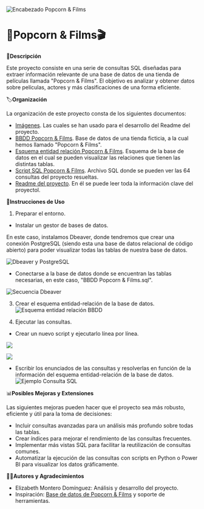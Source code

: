 ![Encabezado Popcorn & Films](https://github.com/Elimntero/Proyecto-SQL-Popcorn-Films/blob/main/Im%C3%A1genes/Encabezado%20Popcorn%20%26%20Films.png)
# :popcorn:**Popcorn & Films**:clapper:

:page_with_curl:**Descripción**

Este proyecto consiste en una serie de consultas SQL diseñadas para extraer información relevante de una base de datos de una tienda de películas llamada "Popcorn & Films". El objetivo es analizar y obtener datos sobre películas, actores y más clasificaciones de una forma eficiente.

:label:**Organización**

La organización de este proyecto consta de los siguientes documentos:
- [Imágenes](https://github.com/Elimntero/Proyecto-SQL-Popcorn-Films/tree/main/Im%C3%A1genes). Las cuales se han usado para el desarrollo del Readme del proyecto.
- [BBDD Popcorn & Films](https://github.com/Elimntero/Proyecto-SQL-Popcorn-Films/blob/main/BBDD%20Popcorn%20%26%20Films.sql). Base de datos de una tienda ficticia, a la cual hemos llamado "Popcorn & Films".
- [Esquema entidad relación Popcorn & Films](https://github.com/Elimntero/Proyecto-SQL-Popcorn-Films/blob/main/Esquema%20Entidad%20Relaci%C3%B3n%20Popcorn%20%26%20Films.png). Esquema de la base de datos en el cual se pueden visualizar las relaciones que tienen las distintas tablas.
- [Script SQL Popcorn & Films](https://github.com/Elimntero/Proyecto-SQL-Popcorn-Films/blob/main/Popcorn%20%26%20Films%20Script.sql). Archivo SQL donde se pueden ver las 64 consultas del proyecto resueltas.
- [Readme del proyecto](https://github.com/Elimntero/Proyecto-SQL-Popcorn-Films/blob/main/README.md). En él se puede leer toda la información clave del proyectol.

:pushpin:**Instrucciones de Uso**

1. Preparar el entorno.
- Instalar un gestor de bases de datos.

En este caso, instalamos Dbeaver, donde tendremos que crear una conexión PostgreSQL (siendo esta una base de datos relacional de código abierto) para poder visualizar todas las tablas de nuestra base de datos.

![Dbeaver y PostgreSQL](https://github.com/Elimntero/Proyecto-SQL-Popcorn-Films/blob/main/Im%C3%A1genes/Dbeaver%20%2B%20Postgresql.png)
- Conectarse a la base de datos donde se encuentran las tablas necesarias, en este caso, "BBDD Popcorn & Films.sql".

![Secuencia Dbeaver](https://github.com/Elimntero/Proyecto-SQL-Popcorn-Films/blob/main/Im%C3%A1genes/Secuencia%20Dbeaver.png)

3. Crear el esquema entidad-relación de la base de datos.
![Esquema entidad relación BBDD](https://github.com/Elimntero/Proyecto-SQL-Popcorn-Films/blob/main/Esquema%20Entidad%20Relaci%C3%B3n%20Popcorn%20%26%20Films.png)

5. Ejecutar las consultas.
- Crear un nuevo script y ejecutarlo línea por línea.

![](https://github.com/Elimntero/Proyecto-SQL-Popcorn-Films/blob/main/Im%C3%A1genes/Nuevo%20Script%20SQL.png) 

![](https://github.com/Elimntero/Proyecto-SQL-Popcorn-Films/blob/main/Im%C3%A1genes/Script%20SQL.png)
- Escribir los enunciados de las consultas y resolverlas en función de la información del esquema entidad-relación de la base de datos.
   ![Ejemplo Consulta SQL](https://github.com/Elimntero/Proyecto-SQL-Popcorn-Films/blob/main/Im%C3%A1genes/Ejemplo%20de%20consulta%20resuelta.png)

:bar_chart:**Posibles Mejoras y Extensiones**

Las siguientes mejoras pueden hacer que el proyecto sea más robusto, eficiente y útil para la toma de decisiones:

- Incluir consultas avanzadas para un análisis más profundo sobre todas las tablas.
- Crear índices para mejorar el rendimiento de las consultas frecuentes.
- Implementar más vistas SQL para facilitar la reutilización de consultas comunes.
- Automatizar la ejecución de las consultas con scripts en Python o Power BI para visualizar los datos gráficamente.

:woman_technologist:**Autores y Agradecimientos**

 - Elizabeth Montero Domínguez: Análisis y desarrollo del proyecto.
 - Inspiración: [Base de datos de Popcorn & Films](https://raw.githubusercontent.com/Elimntero/Proyecto-SQL-Popcorn-Films/refs/heads/main/BBDD%20Popcorn%20%26%20Films.sql?token=GHSAT0AAAAAAC5DDGZL3XL5XZT6PLNBPQOMZ4X36DA) y soporte de herramientas.


